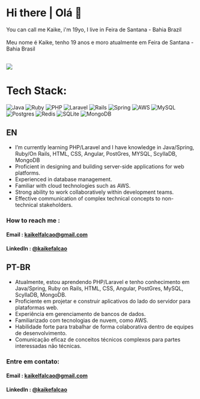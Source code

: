 # Hi there | Olá 👋
You can call me Kaike, i'm 19yo, I live in Feira de Santana - Bahia Brazil
<br><br>
Meu nome é Kaike, tenho 19 anos e moro atualmente em Feira de Santana - Bahia Brasil
<br><br>

![](https://komarev.com/ghpvc/?username=LimeHawk&color=blueviolet)

# Tech Stack:
![Java](https://img.shields.io/badge/java-%23ED8B00.svg?style=for-the-badge&logo=openjdk&logoColor=white) ![Ruby](https://img.shields.io/badge/ruby-%23CC342D.svg?style=for-the-badge&logo=ruby&logoColor=white) ![PHP](https://img.shields.io/badge/php-%23777BB4.svg?style=for-the-badge&logo=php&logoColor=white) ![Laravel](https://img.shields.io/badge/laravel-%23FF2D20.svg?style=for-the-badge&logo=laravel&logoColor=white) ![Rails](https://img.shields.io/badge/rails-%23CC0000.svg?style=for-the-badge&logo=ruby-on-rails&logoColor=white) ![Spring](https://img.shields.io/badge/spring-%236DB33F.svg?style=for-the-badge&logo=spring&logoColor=white) ![AWS](https://img.shields.io/badge/AWS-%23FF9900.svg?style=for-the-badge&logo=amazon-aws&logoColor=white) ![MySQL](https://img.shields.io/badge/mysql-%2300f.svg?style=for-the-badge&logo=mysql&logoColor=white) ![Postgres](https://img.shields.io/badge/postgres-%23316192.svg?style=for-the-badge&logo=postgresql&logoColor=white) ![Redis](https://img.shields.io/badge/redis-%23DD0031.svg?style=for-the-badge&logo=redis&logoColor=white) ![SQLite](https://img.shields.io/badge/sqlite-%2307405e.svg?style=for-the-badge&logo=sqlite&logoColor=white) ![MongoDB](https://img.shields.io/badge/MongoDB-%234ea94b.svg?style=for-the-badge&logo=mongodb&logoColor=white)

## EN

- I’m currently learning PHP/Laravel and I have knowledge in Java/Spring, Ruby/On Rails, HTML, CSS, Angular, PostGres, MYSQL, ScyllaDB, MongoDB
- Proficient in designing and building server-side applications for web platforms.
- Experienced in database management.
- Familiar with cloud technologies such as AWS.
- Strong ability to work collaboratively within development teams.
- Effective communication of complex technical concepts to non-technical stakeholders.

### How to reach me :

#### Email : [kaikelfalcao@gmail.com](kaikelfalcao@gmail.com)
#### LinkedIn : [@kaikefalcao]([https://www.linkedin.com/](https://www.linkedin.com/in/kaikefalcao/))

## PT-BR
- Atualmente, estou aprendendo PHP/Laravel e tenho conhecimento em Java/Spring, Ruby on Rails, HTML, CSS, Angular, PostGres, MySQL, ScyllaDB, MongoDB.
- Proficiente em projetar e construir aplicativos do lado do servidor para plataformas web.
- Experiência em gerenciamento de bancos de dados.
- Familiarizado com tecnologias de nuvem, como AWS.
- Habilidade forte para trabalhar de forma colaborativa dentro de equipes de desenvolvimento.
- Comunicação eficaz de conceitos técnicos complexos para partes interessadas não técnicas.

### Entre em contato:
#### Email : [kaikelfalcao@gmail.com](kaikelfalcao@gmail.com)
#### LinkedIn : [@kaikefalcao]([https://www.linkedin.com/](https://www.linkedin.com/in/kaikefalcao/))

